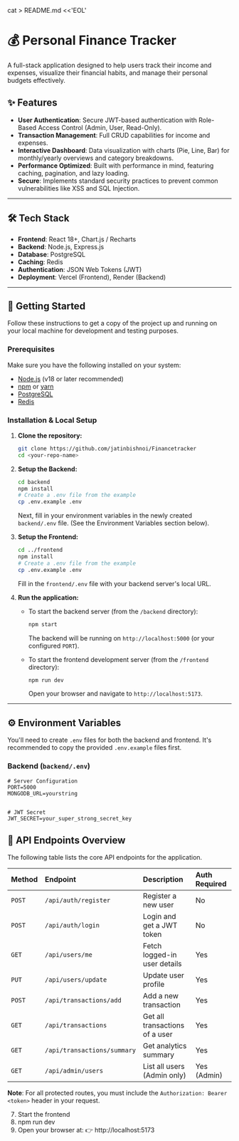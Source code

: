 cat > README.md <<'EOL'
# 💰 Personal Finance Tracker

A full-stack application designed to help users track their income and expenses, visualize their financial habits, and manage their personal budgets effectively.



## ✨ Features

* **User Authentication**: Secure JWT-based authentication with Role-Based Access Control (Admin, User, Read-Only).
* **Transaction Management**: Full CRUD capabilities for income and expenses.
* **Interactive Dashboard**: Data visualization with charts (Pie, Line, Bar) for monthly/yearly overviews and category breakdowns.
* **Performance Optimized**: Built with performance in mind, featuring caching, pagination, and lazy loading.
* **Secure**: Implements standard security practices to prevent common vulnerabilities like XSS and SQL Injection.

---

## 🛠️ Tech Stack

* **Frontend**: React 18+, Chart.js / Recharts
* **Backend**: Node.js, Express.js
* **Database**: PostgreSQL
* **Caching**: Redis
* **Authentication**: JSON Web Tokens (JWT)
* **Deployment**: Vercel (Frontend), Render (Backend)

---

## 🚀 Getting Started

Follow these instructions to get a copy of the project up and running on your local machine for development and testing purposes.

### Prerequisites

Make sure you have the following installed on your system:
* [Node.js](https://nodejs.org/) (v18 or later recommended)
* [npm](https://www.npmjs.com/) or [yarn](https://yarnpkg.com/)
* [PostgreSQL](https://www.postgresql.org/download/)
* [Redis](https://redis.io/docs/getting-started/installation/)

### Installation & Local Setup

1.  **Clone the repository:**
    ```bash
    git clone https://github.com/jatinbishnoi/Financetracker
    cd <your-repo-name>
    ```

2.  **Setup the Backend:**
    ```bash
    cd backend
    npm install
    # Create a .env file from the example
    cp .env.example .env 
    ```
    Next, fill in your environment variables in the newly created `backend/.env` file. (See the Environment Variables section below).

3.  **Setup the Frontend:**
    ```bash
    cd ../frontend
    npm install
    # Create a .env file from the example
    cp .env.example .env
    ```
    Fill in the `frontend/.env` file with your backend server's local URL.

4.  **Run the application:**
    * To start the backend server (from the `/backend` directory):
      ```bash
      npm start
      ```
      The backend will be running on `http://localhost:5000` (or your configured `PORT`).

    * To start the frontend development server (from the `/frontend` directory):
      ```bash
      npm run dev
      ```
      Open your browser and navigate to `http://localhost:5173`.

---

## ⚙️ Environment Variables

You'll need to create `.env` files for both the backend and frontend. It's recommended to copy the provided `.env.example` files first.

### Backend (`backend/.env`)
```env
# Server Configuration
PORT=5000
MONGODB_URL=yourstring


# JWT Secret
JWT_SECRET=your_super_strong_secret_key

```

## 📖 API Endpoints Overview

The following table lists the core API endpoints for the application.

| Method | Endpoint                    | Description                     | Auth Required |
| :----- | :-------------------------- | :------------------------------ | :------------ |
| `POST` | `/api/auth/register`        | Register a new user             | No            |
| `POST` | `/api/auth/login`           | Login and get a JWT token       | No            |
| `GET`  | `/api/users/me`             | Fetch logged-in user details    | Yes           |
| `PUT`  | `/api/users/update`         | Update user profile             | Yes           |
| `POST` | `/api/transactions/add`     | Add a new transaction           | Yes           |
| `GET`  | `/api/transactions`         | Get all transactions of a user  | Yes           |
| `GET`  | `/api/transactions/summary` | Get analytics summary           | Yes           |
| `GET`  | `/api/admin/users`          | List all users (Admin only)     | Yes (Admin)   |

**Note**: For all protected routes, you must include the `Authorization: Bearer <token>` header in your request.

7.	Start the frontend
8.	npm run dev
9.	Open your browser at:
👉 http://localhost:5173

